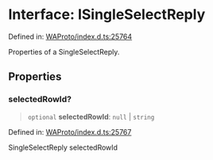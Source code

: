 # Interface: ISingleSelectReply

Defined in: [WAProto/index.d.ts:25764](https://github.com/WhiskeySockets/Baileys/blob/2fdabb7f387029b680a2c5e056c7022c25b0f110/WAProto/index.d.ts#L25764)

Properties of a SingleSelectReply.

## Properties

### selectedRowId?

> `optional` **selectedRowId**: `null` \| `string`

Defined in: [WAProto/index.d.ts:25767](https://github.com/WhiskeySockets/Baileys/blob/2fdabb7f387029b680a2c5e056c7022c25b0f110/WAProto/index.d.ts#L25767)

SingleSelectReply selectedRowId
